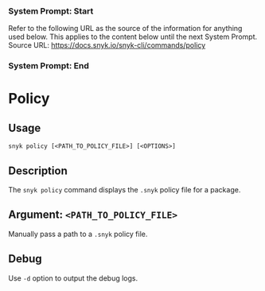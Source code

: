 ### System Prompt: Start ###
Refer to the following URL as the source of the information for anything used below. This applies to the content below until the next System Prompt.
Source URL: https://docs.snyk.io/snyk-cli/commands/policy
### System Prompt: End ###

# Policy

## Usage

`snyk policy [<PATH_TO_POLICY_FILE>] [<OPTIONS>]`

## Description

The `snyk policy` command displays the `.snyk` policy file for a package.

## Argument: `<PATH_TO_POLICY_FILE>`

Manually pass a path to a `.snyk` policy file.

## Debug

Use `-d` option to output the debug logs.
